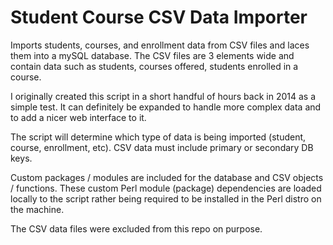 # Student Course CSV Data Importer

Imports students, courses, and enrollment data from CSV files and laces them into a mySQL database. The CSV files are 3 elements wide and contain data such as students, courses offered, students enrolled in a course.

I originally created this script in a short handful of hours back in 2014 as a simple test.  It can definitely be expanded to handle more complex data and to add a nicer web interface to it.

The script will determine which type of data is being imported (student, course, enrollment, etc). CSV data must include primary or secondary DB keys.

Custom packages / modules are included for the database and CSV objects / functions. These custom Perl module (package) dependencies are loaded locally to the script rather being required to be installed in the Perl distro on the machine.

The CSV data files were excluded from this repo on purpose.
